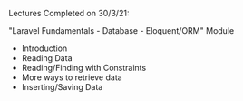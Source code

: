 Lectures Completed on 30/3/21:

"Laravel Fundamentals - Database - Eloquent/ORM" Module
* Introduction
* Reading Data
* Reading/Finding with Constraints
* More ways to retrieve data
* Inserting/Saving Data